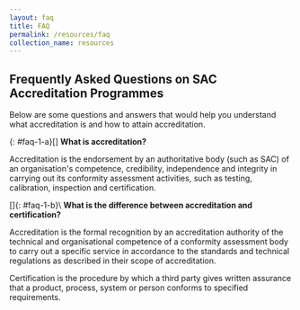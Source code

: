 ```yaml
---
layout: faq
title: FAQ
permalink: /resources/faq
collection_name: resources
---
```


## Frequently Asked Questions on SAC Accreditation Programmes

Below are some questions and answers that would help you understand what accreditation is and how to attain accreditation.

{: #faq-1-a}[]
**What is accreditation?**

Accreditation is the endorsement by an authoritative body (such as SAC) of an organisation's competence, credibility, independence and integrity in carrying out its conformity assessment activities, such as testing, calibration, inspection and certification.

[]{: #faq-1-b}\\
**What is the difference between accreditation and certification?**

Accreditation is the formal recognition by an accreditation authority of the technical and organisational competence of a conformity assessment body to carry out a specific service in accordance to the standards and technical regulations as described in their scope of accreditation.

Certification is the procedure by which a third party gives written assurance that a product, process, system or person conforms to specified requirements.
